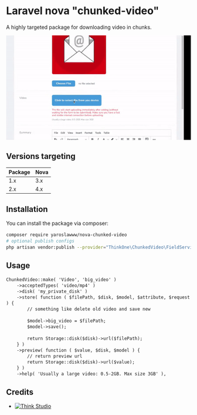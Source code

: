 # Laravel nova "chunked-video"
A highly targeted package for downloading video in chunks.

![](doc/assets/video-upload-example.gif)

## Versions targeting

| Package | Nova  |
|---------|-------|
| 1.x     | 3.x   |
| 2.x     | 4.x   |


## Installation

You can install the package via composer:

```bash
composer require yaroslawww/nova-chunked-video
# optional publish configs
php artisan vendor:publish --provider="ThinkOne\ChunkedVideo\FieldServiceProvider" --tag="config"
```

## Usage

```injectablephp
ChunkedVideo::make( 'Video', 'big_video' )
    ->acceptedTypes( 'video/mp4' )
    ->disk( 'my_private_disk' )
    ->store( function ( $filePath, $disk, $model, $attribute, $request ) {
        // something like delete old video and save new
        
        $model->big_video = $filePath;
        $model->save();
        
        return Storage::disk($disk)->url($filePath);
    } )
    ->preview( function ( $value, $disk, $model ) {
        // return preview url
        return Storage::disk($disk)->url($value);
    } )
    ->help( 'Usually a large video: 0.5-2GB. Max size 3GB' ),
```

## Credits

- [![Think Studio](https://yaroslawww.github.io/images/sponsors/packages/logo-think-studio.png)](https://think.studio/)
